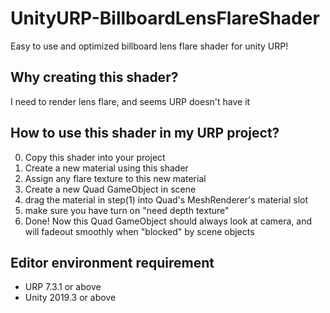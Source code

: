 # UnityURP-BillboardLensFlareShader
Easy to use and optimized billboard lens flare shader for unity URP!

Why creating this shader?
-------------------
I need to render lens flare, and seems URP doesn't have it

How to use this shader in my URP project?
-------------------
 0. Copy this shader into your project
 1. Create a new material using this shader
 2. Assign any flare texture to this new material
 3. Create a new Quad GameObject in scene
 4. drag the material in step(1) into Quad's MeshRenderer's material slot
 5. make sure you have turn on "need depth texture"
 5. Done! Now this Quad GameObject should always look at camera, and will fadeout smoothly when "blocked" by scene objects
 
Editor environment requirement
-----------------------
- URP 7.3.1 or above
- Unity 2019.3 or above

